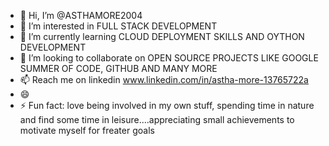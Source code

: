 - 👋 Hi, I’m @ASTHAMORE2004
- 👀 I’m interested in FULL STACK DEVELOPMENT 
- 🌱 I’m currently learning CLOUD DEPLOYMENT SKILLS AND OYTHON DEVELOPMENT 
- 💞️ I’m looking to collaborate on OPEN SOURCE PROJECTS LIKE GOOGLE SUMMER OF CODE, GITHUB AND MANY MORE 
- 📫 Reach me on linkedin www.linkedin.com/in/astha-more-13765722a 
- 😄 
- ⚡ Fun fact: love being involved in my own stuff, spending time in nature and find some time in leisure....appreciating small achievements to motivate myself for freater goals

<!---
ASTHAMORE2004/ASTHAMORE2004 is a ✨ special ✨ repository because its `README.md` (this file) appears on your GitHub profile.
You can click the Preview link to take a look at your changes.
--->
